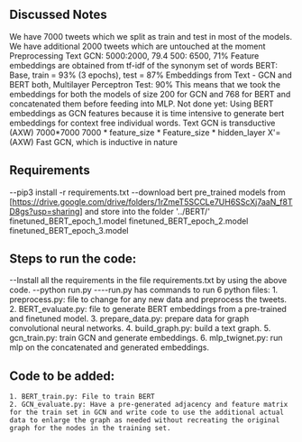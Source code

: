 ## Discussed Notes
We have 7000 tweets which we split as train and test in most of the models. We have additional 2000 tweets which are untouched at the moment
Preprocessing
Text GCN: 5000:2000, 79.4 
           500: 6500, 71% 
Feature embeddings are obtained from tf-idf of the synonym set of words
BERT: Base, train = 93% (3 epochs), test = 87%
Embeddings from Text - GCN and BERT both, Multilayer Perceptron Test: 90%
	This means that we took the embeddings for both the models of size 200 for GCN and 768 for BERT and concatenated them before feeding into MLP.
Not done yet: Using BERT embeddings as GCN features because it is time intensive to generate bert embeddings for context free individual words.
Text GCN is transductive
(AXW) 7000*7000 7000 * feature_size * Feature_size * hidden_layer
X'=(AXW)
Fast GCN, which is inductive in nature

## Requirements
--pip3 install -r requirements.txt
--download bert pre_trained models from [https://drive.google.com/drive/folders/1rZmeT5SCCLe7UH6SScXj7aaN_f8TD8gs?usp=sharing] and store into the folder '../BERT/'
	finetuned_BERT_epoch_1.model
	finetuned_BERT_epoch_2.model
	finetuned_BERT_epoch_3.model

## Steps to run the code:
--Install all the requirements in the file requirements.txt by using the above code.
--python run.py
----run.py has commands to run 6 python files:
	1. preprocess.py: file to change for any new data and preprocess the tweets.
	2. BERT_evaluate.py: file to generate BERT embeddings from a pre-trained and finetuned model.
	3. prepare_data.py: prepare data for graph convolutional neural networks.
	4. build_graph.py: build a text graph.
	5. gcn_train.py: train GCN and generate embeddings.
	6. mlp_twignet.py: run mlp on the concatenated and generated embeddings.

## Code to be added:
	1. BERT_train.py: File to train BERT
	2. GCN_evaluate.py: Have a pre-generated adjacency and feature matrix for the train set in GCN and write code to use the additional actual data to enlarge the graph as needed without recreating the original graph for the nodes in the training set. 
	

